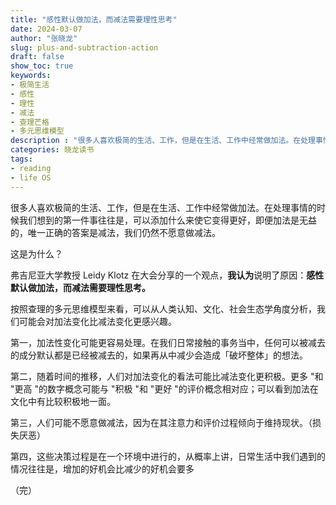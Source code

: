 ```yaml
---
title: "感性默认做加法，而减法需要理性思考"
date: 2024-03-07
author: "张晓龙"
slug: plus-and-subtraction-action
draft: false
show_toc: true
keywords:
- 极简生活
- 感性
- 理性
- 减法
- 查理芒格
- 多元思维模型
description : "很多人喜欢极简的生活、工作，但是在生活、工作中经常做加法。在处理事情的时候我们想到的第一件事往往是，可以添加什么来使它变得更好，即便加法是无益的，唯一正确的答案是减法，我们仍然不愿意做减法。"
categories: 晓龙读书
tags:
- reading
- life OS
---
```


很多人喜欢极简的生活、工作，但是在生活、工作中经常做加法。在处理事情的时候我们想到的第一件事往往是，可以添加什么来使它变得更好，即便加法是无益的，唯一正确的答案是减法，我们仍然不愿意做减法。

这是为什么？

弗吉尼亚大学教授 Leidy Klotz 在大会分享的一个观点，**我认为**说明了原因：**感性默认做加法，而减法需要理性思考。**

按照查理的多元思维模型来看，可以从人类认知、文化、社会生态学角度分析，我们可能会对加法变化比减法变化更感兴趣。

第一，加法性变化可能更容易处理。在我们日常接触的事务当中，任何可以被减去的成分默认都是已经被减去的，如果再从中减少会造成「破坏整体」的想法。

第二，随着时间的推移，人们对加法变化的看法可能比减法变化更积极。更多 "和 "更高 "的数字概念可能与 "积极 "和 "更好 "的评价概念相对应；可以看到加法在文化中有比较积极地一面。

第三，人们可能不愿意做减法，因为在其注意力和评价过程倾向于维持现状。（损失厌恶）

第四，这些决策过程是在一个环境中进行的，从概率上讲，日常生活中我们遇到的情况往往是，增加的好机会比减少的好机会要多

（完）